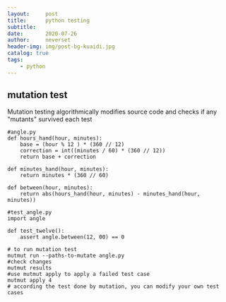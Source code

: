 ```yaml
---
layout:     post
title:      python testing
subtitle:   
date:       2020-07-26
author:     neverset
header-img: img/post-bg-kuaidi.jpg
catalog: true
tags:
    - python
---
```


## mutation test
Mutation testing algorithmically modifies source code and checks if any "mutants" survived each test

    #angle.py
    def hours_hand(hour, minutes):
        base = (hour % 12 ) * (360 // 12)
        correction = int((minutes / 60) * (360 // 12))
        return base + correction

    def minutes_hand(hour, minutes):
        return minutes * (360 // 60)

    def between(hour, minutes):
        return abs(hours_hand(hour, minutes) - minutes_hand(hour, minutes))

    #test_angle.py
    import angle

    def test_twelve():
        assert angle.between(12, 00) == 0
    
    # to run mutation test
    mutmut run --paths-to-mutate angle.py
    #check changes
    mutmut results
    #use mutmut apply to apply a failed test case
    mutmut apply 4
    # according the test done by mutation, you can modify your own test cases